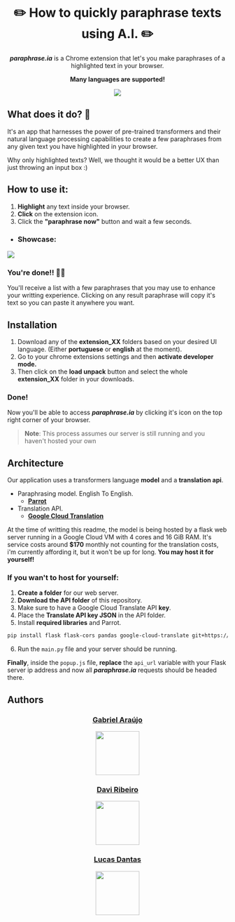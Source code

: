 <h1 align=center>✏️ How to quickly paraphrase texts using A.I. ✏️</h1>

<p align=center><strong><em>paraphrase.ia</em></strong> is a Chrome extension that let's you make paraphrases of a highlighted text in your browser.</p>
<p align=center><strong>Many languages are supported!</strong></p>

<p align=center>
    <img style="margin-inline: auto" src="https://raw.githubusercontent.com/gabriellst/paraphrase.ia/master/readme_assets/main_page.png" style="height: 500px;">
</p>

## What does it do? 📝

It's an app that harnesses the power of pre-trained transformers and their natural language processing capabilities to create a few paraphrases from any given text you have highlighted in your browser.

Why only highlighted texts? Well, we thought it would be a better UX than just throwing an input box :)

## How to use it:
1. **Highlight** any text inside your browser.
2. **Click** on the extension icon.
3. Click the **"paraphrase now"** button and wait a few seconds.

* ### Showcase:

![](https://raw.githubusercontent.com/gabriellst/paraphrase.ia/master/readme_assets/how_to_border.gif)

### You're done!! 🎉🎉
You'll receive a list with a few paraphrases that you may use to enhance your writting experience.
Clicking on any result paraphrase will copy it's text so you can paste it anywhere you want.

## Installation

1. Download any of the **extension_XX** folders based on your desired UI language. (Either **portuguese** or **english** at the moment).
2. Go to your chrome extensions settings and then **activate developer mode.**
3. Then click on the **load unpack** button and select the whole **extension_XX** folder in your downloads.

### **Done!** 

Now you'll be able to access ***paraphrase.ia*** by clicking it's icon on the top right corner of your browser.

> **Note**: This process assumes our server is still running and you haven't hosted your own

## Architecture

Our application uses a transformers language **model** and a **translation api**.
- Paraphrasing model. English To English.
  - [<ins>**Parrot**</ins>](https://huggingface.co/prithivida/parrot_paraphraser_on_T5) 
- Translation API.
  - [<ins>**Google Cloud Translation**</ins>](https://cloud.google.com/translate) 
 
At the time of writting this readme, the model is being hosted by a flask web server running in a Google Cloud VM with 4 cores and 16 GiB RAM. It's service costs around **$170** monthly not counting for the translation costs, i'm currently affording it, but it won't be up for long. **You may host it for yourself!**

### If you wan't to host for yourself:

1. **Create a folder** for our web server.
2. **Download the API folder** of this repository.
3. Make sure to have a Google Cloud Translate API **key**.
4. Place the **Translate API key JSON** in the API folder.
5. Install **required libraries** and Parrot.
```html
pip install flask flask-cors pandas google-cloud-translate git+https://github.com/PrithivirajDamodaran/Parrot_Paraphraser.git
```
6. Run the ```main.py``` file and your server should be running.

**Finally**, inside the ```popup.js``` file, **replace** the ```api_url``` variable with your Flask server ip address and now all ***paraphrase.ia*** requests should be headed there.

## Authors
<div>
    <div align=center>
        <a href="https://github.com/gabriellst"><h3>Gabriel Araújo</h3></a>
        <img src="https://avatars.githubusercontent.com/u/80013362?v=4" height="100px">
    </div>
    <div align=center>
        <a href="https://github.com/davirpp"><h3>Davi Ribeiro</h3></a>
        <img src="https://avatars.githubusercontent.com/u/62841854?v=4" height="100px">
    </div>
    <div align=center>
        <a href="https://github.com/tazc0de"><h3>Lucas Dantas</h3></a>
        <img src="https://avatars.githubusercontent.com/u/53546156?v=4" height="100px">
    </div>
</div>
